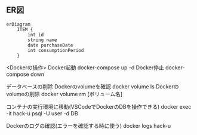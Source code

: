 ## ER図
```mermaid
erDiagram
    ITEM {
        int id
        string name
        date purchaseDate
        int consumptionPeriod
    }
```

<Dockerの操作>
Docker起動
    docker-compose up -d
Docker停止
    docker-compose down

データベースの削除
Dockerのvolumeを確認
    docker volume ls
Dockerのvolumeの削除
    docker volume rm [ボリューム名]

コンテナの実行環境に移動(VSCodeでDockerのDBを操作できる)
    docker exec -it hack-u psql -U user -d DB

Dockerのログの確認(エラーを確認する時に使う)
    docker logs hack-u